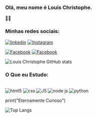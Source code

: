 ### Olá, meu nome é Louis Christophe.
👋🏻
### Minhas redes sociais:
[![linkedin](https://img.shields.io/badge/LinkedIn-0077B5?style=for-the-badge&logo=linkedin&logoColor=white)](https://www.linkedin.com/in/louis-christophe-moreno-de-araujo-e-goes-gon%C3%A7alves-b4125116b/)
[![Instagram](https://img.shields.io/badge/Instagram-E4405F?style=for-the-badge&logo=instagram&logoColor=white)](https://www.instagram.com/louis.christophe.334/)

[![Facebook](https://img.shields.io/badge/Facebook-1877F2?style=for-the-badge&logo=facebook&logoColor=white)](https://www.facebook.com/louis.christophe.334/)
[![Facebook](https://img.shields.io/badge/WhatsApp-25D366?style=for-the-badge&logo=whatsapp&logoColor=white)](https://wa.me/5564992616376?text=Ol%C3%A1+Mundo%21)

![Louis Christophe GitHub stats](https://github-readme-stats.vercel.app/api?username=LouisDevC&show_icons=true&theme=highcontrast)

### O Que eu Estudo:

<div style= display: "inline_block"> <br>
    <img aling="center" alt="html5" src="https://img.shields.io/badge/HTML5-E34F26?style=for-the-badge&logo=html5&logoColor=white">
    <img aling="center" alt="css" src="https://img.shields.io/badge/CSS3-1572B6?style=for-the-badge&logo=css3&logoColor=white">
    <img aling="center" alt="JS" src="https://img.shields.io/badge/JavaScript-323330?style=for-the-badge&logo=javascript&logoColor=F7DF1E">
    <img aling="center" alt="node js" src="https://img.shields.io/badge/Node.js-43853D?style=for-the-badge&logo=node.js&logoColor=white">
    <img aling="center" alt="python" src="https://img.shields.io/badge/Python-14354C?style=for-the-badge&logo=python&logoColor=white">
</div>

print("Eternamente Curioso")

![Top Langs](https://github-readme-stats.vercel.app/api/top-langs/?username=LouisDevC&size_weight=0.5&count_weight=0.5)
